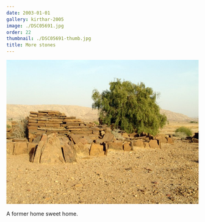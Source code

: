 ```yaml
---
date: 2003-01-01
gallery: kirthar-2005
image: ./DSC05691.jpg
order: 22
thumbnail: ./DSC05691-thumb.jpg
title: More stones
---
```


![More stones](./DSC05691.jpg)

A former home sweet home.